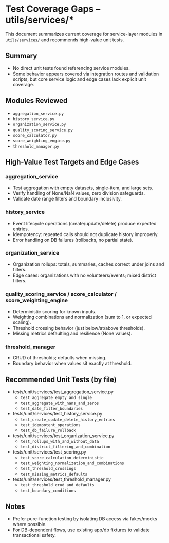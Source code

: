 # Test Coverage Gaps – utils/services/*

This document summarizes current coverage for service-layer modules in `utils/services/` and recommends high-value unit tests.

## Summary
- No direct unit tests found referencing service modules.
- Some behavior appears covered via integration routes and validation scripts, but core service logic and edge cases lack explicit unit coverage.

## Modules Reviewed
- `aggregation_service.py`
- `history_service.py`
- `organization_service.py`
- `quality_scoring_service.py`
- `score_calculator.py`
- `score_weighting_engine.py`
- `threshold_manager.py`

## High-Value Test Targets and Edge Cases

### aggregation_service
- Test aggregation with empty datasets, single-item, and large sets.
- Verify handling of None/NaN values, zero division safeguards.
- Validate date range filters and boundary inclusivity.

### history_service
- Event lifecycle operations (create/update/delete) produce expected entries.
- Idempotency: repeated calls should not duplicate history improperly.
- Error handling on DB failures (rollbacks, no partial state).

### organization_service
- Organization rollups: totals, summaries, caches correct under joins and filters.
- Edge cases: organizations with no volunteers/events; mixed district filters.

### quality_scoring_service / score_calculator / score_weighting_engine
- Deterministic scoring for known inputs.
- Weighting combinations and normalization (sum to 1, or expected scaling).
- Threshold crossing behavior (just below/at/above thresholds).
- Missing metrics defaulting and resilience (None values).

### threshold_manager
- CRUD of thresholds; defaults when missing.
- Boundary behavior when values sit exactly at threshold.

## Recommended Unit Tests (by file)
- tests/unit/services/test_aggregation_service.py
  - `test_aggregate_empty_and_single`
  - `test_aggregate_with_nans_and_zeros`
  - `test_date_filter_boundaries`
- tests/unit/services/test_history_service.py
  - `test_create_update_delete_history_entries`
  - `test_idempotent_operations`
  - `test_db_failure_rollback`
- tests/unit/services/test_organization_service.py
  - `test_rollups_with_and_without_data`
  - `test_district_filtering_and_combination`
- tests/unit/services/test_scoring.py
  - `test_score_calculation_deterministic`
  - `test_weighting_normalization_and_combinations`
  - `test_threshold_crossings`
  - `test_missing_metrics_defaults`
- tests/unit/services/test_threshold_manager.py
  - `test_threshold_crud_and_defaults`
  - `test_boundary_conditions`

## Notes
- Prefer pure-function testing by isolating DB access via fakes/mocks where possible.
- For DB-dependent flows, use existing app/db fixtures to validate transactional safety.
